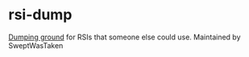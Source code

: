 # rsi-dump
[Dumping ground](https://en.wikipedia.org/wiki/Hanford_Site) for RSIs that someone else could use. Maintained by SweptWasTaken
  
